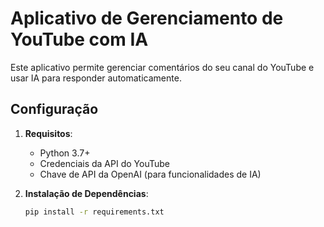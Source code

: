 # Aplicativo de Gerenciamento de YouTube com IA

Este aplicativo permite gerenciar comentários do seu canal do YouTube e usar IA para responder automaticamente.

## Configuração

1. **Requisitos**:
   - Python 3.7+
   - Credenciais da API do YouTube
   - Chave de API da OpenAI (para funcionalidades de IA)

2. **Instalação de Dependências**:
   ```bash
   pip install -r requirements.txt
